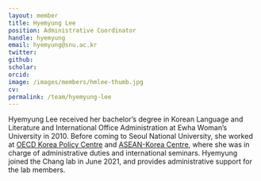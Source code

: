 ```yaml
---
layout: member
title: Hyemyung Lee
position: Administrative Coordinator
handle: hyemyung
email: hyemyung@snu.ac.kr
twitter: 
github:
scholar: 
orcid:
image: /images/members/hmlee-thumb.jpg
cv: 
permalink: /team/hyemyung-lee
---
```


Hyemyung Lee received her bachelor’s degree in Korean Language and
Literature and International Office Administration at Ewha Woman’s
University in 2010. Before coming to Seoul National University, she
worked at [OECD Korea Policy Centre](http://www.oecdkorea.org/) and
[ASEAN-Korea Centre](https://www.aseankorea.org/), where she was
in charge of administrative duties and international seminars. Hyemyung
joined the Chang lab in June 2021, and provides administrative support
for the lab members.
